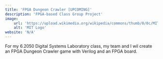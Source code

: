 ```yaml
---
title: 'FPGA Dungeon Crawler [UPCOMING]'
description: 'FPGA-based Class Group Project'
image:
    url: 'https://upload.wikimedia.org/wikipedia/commons/thumb/0/0c/MIT_logo.svg/1280px-MIT_logo.svg.png'
    alt: 'MIT Logo'
website: 'N/A'
---
```

For my 6.2050 Digital Systems Laboratory class, my team and I wil create an FPGA Dungeon Crawler game with Verilog and an FPGA board.
